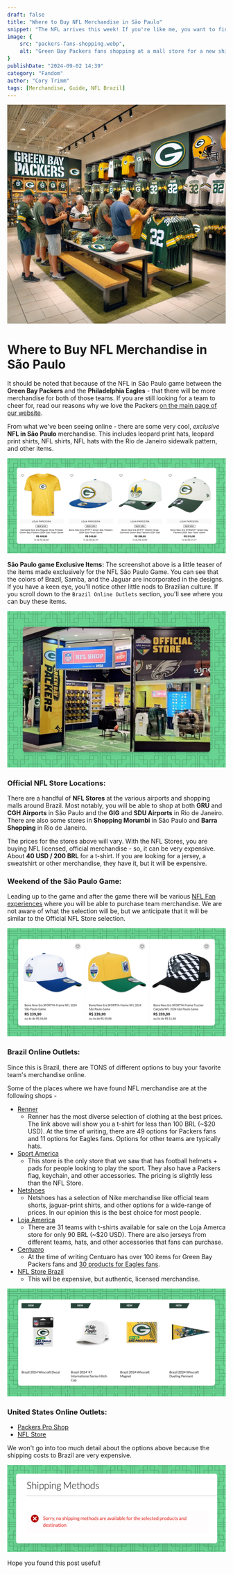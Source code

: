 ```yaml
---
draft: false
title: "Where to Buy NFL Merchandise in São Paulo"
snippet: "The NFL arrives this week! If you're like me, you want to find a new t-shirt to represent your team. This post covers all of the places where you can buy your favorite NFL team in São Paulo."
image: {
    src: "packers-fans-shopping.webp",
    alt: "Green Bay Packers fans shopping at a mall store for a new shirt or jersey."
}
publishDate: "2024-09-02 14:39"
category: "Fandom"
author: "Cory Trimm"
tags: [Merchandise, Guide, NFL Brazil]
---
```


![Green Bay Packers fans shopping at a mall store for a new shirt or jersey](../../../assets/packers-fans-shopping.webp)

# Where to Buy NFL Merchandise in São Paulo

It should be noted that because of the NFL in São Paulo game between the **Green Bay Packers** and the **Philadelphia Eagles** - that there will be more merchandise for both of those teams. If you are still looking for a team to cheer for, read our reasons why we love the Packers [on the main page of our website](https://cabecadequeijo.com).

From what we've been seeing online - there are some very cool, *exclusive* **NFL in São Paulo** merchandise. This includes leopard print hats, leopard print shirts, NFL shirts, NFL hats with the Rio de Janeiro sidewalk pattern, and other items.

![Renner.com screenshot of Packers Sao Paulo Game Options](../../../assets/renner.com-sao-paulo-game-options.png)

**São Paulo game Exclusive Items:** 
The screenshot above is a little teaser of the items made exclusively for the NFL São Paulo Game. You can see that the colors of Brazil, Samba, and the Jaguar are incorporated in the designs. If you have a keen eye, you'll notice other little nods to Brazilian culture. If you scroll down to the `Brazil Online Outlets` section, you'll see where you can buy these items.

![Photo of the NFL Store in Shopping Morumbi](../../../assets/nfl-store-shopping-morumbi.png)

### Official NFL Store Locations:
There are a handful of **NFL Stores** at the various airports and shopping malls around Brazil. Most notably, you will be able to shop at both **GRU** and **CGH Airports** in São Paulo and the **GIG** and **SDU Airports** in Rio de Janeiro. There are also some stores in **Shopping Morumbi** in São Paulo and **Barra Shopping** in Rio de Janeiro.

The prices for the stores above will vary. With the NFL Stores, you are buying NFL licensed, official merchandise - so, it can be very expensive. About **40 USD / 200 BRL** for a t-shirt. If you are looking for a jersey, a sweatshirt or other merchandise, they have it, but it will be expensive.

### Weekend of the São Paulo Game:
Leading up to the game and after the game there will be various [NFL Fan experiences](https://www.nfl.com/international/games/saopaulo/) where you will be able to purchase team merchandise. We are not aware of what the selection will be, but we anticipate that it will be similar to the Official NFL Store selection.

![Renner.com Hat Options for the São Paulo NFL Game](../../../assets/renner-hat-options.png)

### Brazil Online Outlets:
Since this is Brazil, there are TONS of different options to buy your favorite team's merchandise online.

Some of the places where we have found NFL merchandise are at the following shops - 
- [Renner](https://www.lojasrenner.com.br/p/camiseta-comfort-em-algodao-com-estampa-nfl-packers/-/A-927784120-br.lr?sku=927784162)
  - Renner has the most diverse selection of clothing at the best prices. The link above will show you a t-shirt for less than 100 BRL (~$20 USD). At the time of writing, there are 49 options for Packers fans and 11 options for Eagles fans. Options for other teams are typically hats.
- [Sport America](https://www.sportamerica.com.br/futebol-americano/)
  - This store is the only store that we saw that has football helmets + pads for people looking to play the sport. They also have a Packers flag, keychain, and other accessories. The pricing is slightly less than the NFL Store.
- [Netshoes](https://www.netshoes.com.br/busca2?nsCat=Natural&q=NFL)
  - Netshoes has a selection of Nike merchandise like official team shorts, jaguar-print shirts, and other options for a wide-range of prices. In our opinion this is the best choice for most people.
- [Loja America](https://www.netshoes.com.br/futebol-americano/camisetas/nfl)
  - There are 31 teams with t-shirts available for sale on the Loja Amerca store for only 90 BRL (~$20 USD). There are also jerseys from different teams, hats, and other accessories that fans can purchase.
- [Centuaro](https://www.centauro.com.br/busca/green-bay-packers)
  - At the time of writing Centuaro has over 100 items for Green Bay Packers fans and [30 products for Eagles fans](https://www.centauro.com.br/busca/philadelphia-eagles). 
- [NFL Store Brazil](https://www.lojanfl.com.br/)
  - This will be expensive, but authentic, licensed merchandise.

![PackersProShop.com screenshot of Brazil Game Items For Sale](../../../assets/packersproshop.com-brasil-items.png)

### United States Online Outlets:
- [Packers Pro Shop](https://packersproshop.com)
- [NFL Store](https://nflstore.com)

We won't go into too much detail about the options above because the shipping costs to Brazil are very expensive.

![PackersProShop.com screenshot of shipping not available to Brazil](../../../assets/shipping-unavailable.png)

Hope you found this post useful!
